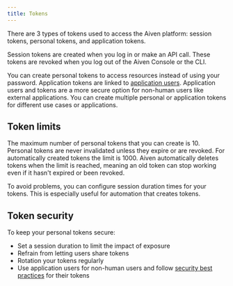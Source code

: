 ```yaml
---
title: Tokens
---
```


There are 3 types of tokens used to access the Aiven platform: session tokens, personal tokens, and application tokens.

Session tokens are created when you log in or make an API call. These tokens are revoked
when you log out of the Aiven Console or the CLI.

You can create personal tokens to access resources instead of using your password.
Application tokens are linked to
[application users](/docs/platform/concepts/application-users). Application users and
tokens are a more secure option for non-human users like external applications. You can
create multiple personal or application tokens for different use cases or applications.


## Token limits

The maximum number of personal tokens that you can create is 10. Personal tokens are
never invalidated unless they expire or are revoked. For automatically created tokens
the limit is 1000. Aiven automatically deletes tokens when the limit is reached,
meaning an old token can stop working even if it hasn't expired or been revoked.

To avoid problems, you can configure session duration times for your tokens.
This is especially useful for automation that creates tokens.

## Token security

To keep your personal tokens secure:

- Set a session duration to limit the impact of exposure
- Refrain from letting users share tokens
- Rotation your tokens regularly
- Use application users for non-human users and follow
  [security best practices](/docs/platform/concepts/application-users) for their tokens
